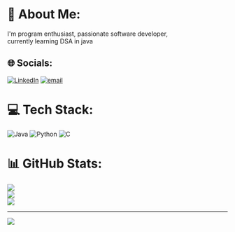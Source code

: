 # 💫 About Me:
I'm program enthusiast, passionate software developer,<br>currently learning DSA in java


## 🌐 Socials:
[![LinkedIn](https://img.shields.io/badge/LinkedIn-%230077B5.svg?logo=linkedin&logoColor=white)](https://linkedin.com/in/https:/www.linkedin.com/in/harshitha-n-872087336) [![email](https://img.shields.io/badge/Email-D14836?logo=gmail&logoColor=white)](mailto:harshithan700@gmail.com) 

# 💻 Tech Stack:
![Java](https://img.shields.io/badge/java-%23ED8B00.svg?style=for-the-badge&logo=openjdk&logoColor=white) ![Python](https://img.shields.io/badge/python-3670A0?style=for-the-badge&logo=python&logoColor=ffdd54) ![C](https://img.shields.io/badge/c-%2300599C.svg?style=for-the-badge&logo=c&logoColor=white)
# 📊 GitHub Stats:
![](https://github-readme-stats.vercel.app/api?username=Harshitha-n2006&theme=vue&hide_border=false&include_all_commits=true&count_private=true)<br/>
![](https://nirzak-streak-stats.vercel.app/?user=Harshitha-n2006&theme=vue&hide_border=false)<br/>
![](https://github-readme-stats.vercel.app/api/top-langs/?username=Harshitha-n2006&theme=vue&hide_border=false&include_all_commits=true&count_private=true&layout=compact)

---
[![](https://visitcount.itsvg.in/api?id=Harshitha-n2006&icon=0&color=0)](https://visitcount.itsvg.in)

<!-- Proudly created with GPRM ( https://gprm.itsvg.in ) -->
